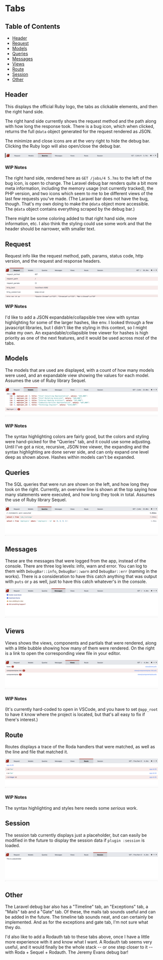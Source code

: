 # Tabs

## Table of Contents
- [Header](#header)
- [Request](#request)
- [Models](#models)
- [Queries](#queries)
- [Messages](#messages)
- [Views](#views)
- [Route](#route)
- [Session](#session)
- [Other](#other)

## Header

This displays the official Ruby logo, the tabs as clickable elements, and then the right hand side.

The right hand side currently shows the request method and the path along with how long the response took. There is a bug icon, which when clicked, returns the full `@data` object generated for the request rendered as JSON.

The minimize and close icons are at the very right to hide the debug bar. Clicking the Ruby logo will also open/close the debug bar.

![Header](/docs/tabs/header.png)

#### WIP Notes
The right hand side, rendered here as `GET /jobs/4 5.7ms` to the left of the bug icon, is open to change. The Laravel debug bar renders quite a bit more meta information, including the memory usage (not currently tracked), the PHP version, and two icons which seem to me to be different views of the last few requests you've made. (The Laravel bar does not have the bug, though. That's my own doing to make the `@data` object more accessible. The `@data` object contains everything scraped by the debug bar.)

There might be some coloring added to that right hand side, more information, etc. I also think the styling could use some work and that the header should be narrower, with smaller text.

## Request

Request info like the request method, path, params, status code, http version, and the request and response headers.

![Request Tab](/docs/tabs/request.png)

#### WIP Notes
I'd like to add a JSON expandable/collapsible tree view with syntax highlighting for some of the larger hashes, like env. I looked through a few javascript libraries, but I didn't like the styling in this context, so I might make my own. An expandable/collapsible tree viewer for hashes is high priority as one of the next features, and it would be used across most of the tabs.

## Models

The models that are used are displayed, with a count of how many models were used, and an expandable view showing the values for each model. Assumes the use of Ruby library Sequel.

![Models Tab](/docs/tabs/models.png)

#### WIP Notes
The syntax highlighting colors are fairly good, but the colors and styling were hand-picked for the "Queries" tab, and it could use some adjusting. Until I've got a nice, recursive, JSON tree viewer, the expanding and the syntax highlighting are done server side, and can only expand one level deep as shown above. Hashes within models can't be expanded.

## Queries

The SQL queries that were run are shown on the left, and how long they took on the right. Currently, an overview line is shown at the top saying how many statements were executed, and how long they took in total. Assumes the use of Ruby library Sequel.

![Queries Tab](/docs/tabs/queries.png)

## Messages

These are the messages that were logged from the app, instead of the console. There are three log levels: info, warn and error. You can log to them with `DebugBar::info`, `DebugBar::warn` and `DebugBar::err` (naming in the works). There is a consideration to have this catch anything that was output with `puts` or `p` as well, just to have this catch whatever's in the console.

![Messages Tab](/docs/tabs/messages.png)

## Views

Views shows the views, components and partials that were rendered, along with a little bubble showing how many of them were rendered. On the right is a link to open the corresponding view file in your editor.

![Views Tab](/docs/tabs/views.png)

#### WIP Notes
(It's currently hard-coded to open in VSCode, and you have to set `@app_root` to have it know where the project is located, but that's all easy to fix if there's interest.)

## Route

Routes displays a trace of the Roda handlers that were matched, as well as the line and file that matched it.

![Route Tab](/docs/tabs/route.png)

#### WIP Notes
The syntax highlighting and styles here needs some *serious* work.

## Session

The session tab currently displays just a placeholder, but can easily be modified in the future to display the session data if `plugin :session` is loaded.

![Session Tab](/docs/tabs/session.png)

## Other

The Laravel debug bar also has a "Timeline" tab, an "Exceptions" tab, a "Mails" tab and a "Gate" tab. Of these, the mails tab sounds useful and can be added in the future. The timeline tab sounds neat, and can certainly be implemented. And as for the exceptions and gate tab, I'm not sure what they do.

I'd also like to add a Rodauth tab to these tabs above, once I have a little more experience with it and know what I want. A Rodauth tab seems very useful, and it would finally be the whole stack -- or one step closer to it -- with Roda + Sequel + Rodauth. The Jeremy Evans debug bar!
